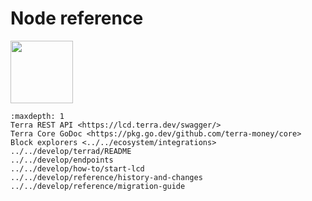 # Node reference

<img src="/img/Build_a_dApp_ver1.svg" height="100px">

```{toctree}
:maxdepth: 1
Terra REST API <https://lcd.terra.dev/swagger/>
Terra Core GoDoc <https://pkg.go.dev/github.com/terra-money/core>
Block explorers <../../ecosystem/integrations>
../../develop/terrad/README
../../develop/endpoints
../../develop/how-to/start-lcd
../../develop/reference/history-and-changes
../../develop/reference/migration-guide
```
